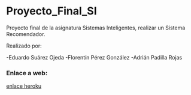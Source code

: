 # Proyecto_Final_SI

Proyecto final de la asignatura Sistemas Inteligentes, realizar un Sistema Recomendador.

Realizado por:

-Eduardo Suárez Ojeda
-Florentín Pérez González
-Adrián Padilla Rojas

### Enlace a web:

[enlace heroku](https://grupo4-si.herokuapp.com/)

